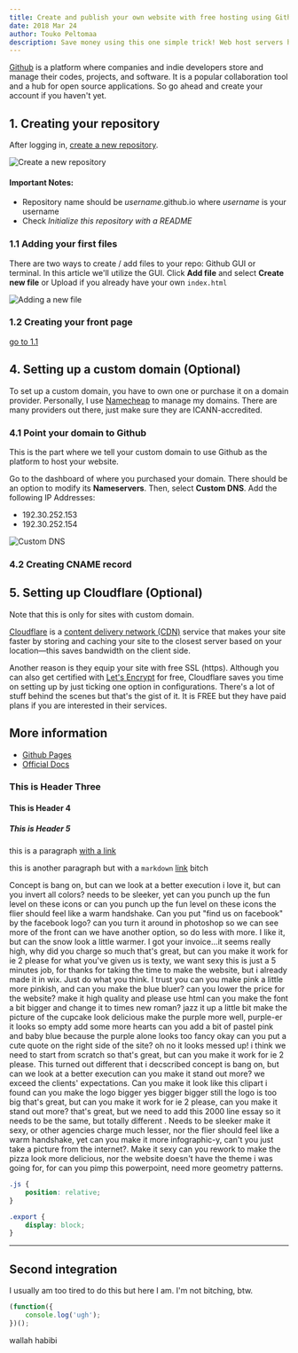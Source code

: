 ```yaml
---
title: Create and publish your own website with free hosting using Github pages
date: 2018 Mar 24
author: Touko Peltomaa
description: Save money using this one simple trick! Web host servers hates this article.
---
```


[Github](https://github.com) is a platform where companies and indie developers store and manage their codes, projects, and software. It is a popular collaboration tool and a hub for open source applications. So go ahead and create your account if you haven't yet.

## 1. Creating your repository

After logging in, [create a new repository](https://github.new/ "Create new repository").

![Create a new repository][step-1]

#### Important Notes:
* Repository name should be _username_.github.io where _username_ is your username
* Check _Initialize this repository with a README_

### <a name="1.1"></a> 1.1 Adding your first files


There are two ways to create / add files to your repo: Github GUI or terminal. In this article we'll utilize the GUI. Click __Add file__ and select __Create new file__ or Upload if you already have your own `index.html`

![Adding a new file][step-2]

### 1.2 Creating your front page

[go to 1.1](#1.1)


## 4. Setting up a custom domain (Optional)
To set up a custom domain, you have to own one or purchase it on a domain provider. Personally, I use [Namecheap](https://namecheap.com) to manage my domains. There are many providers out there, just make sure they are ICANN-accredited.

### 4.1 Point your domain to Github
This is the part where we tell your custom domain to use Github as the platform to host your website.

Go to the dashboard of where you purchased your domain. There should be an option to modify its __Nameservers__. Then, select __Custom DNS__. Add the following IP Addresses:
* 192.30.252.153
* 192.30.252.154

![Custom DNS][custom-dns]

### 4.2 Creating CNAME record

## 5. Setting up Cloudflare (Optional)

<div className="note">

Note that this is only for sites with custom domain.

</div>

[Cloudflare](https://www.cloudflare.com) is a [content delivery network (CDN)](https://en.wikipedia.org/wiki/Content_delivery_network) service that makes your site faster by storing and caching your site to the closest server based on your location—this saves bandwidth on the client side.

Another reason is they equip your site with free SSL (https). Although you can also get certified with [Let's Encrypt](https://letsencrypt.org/getting-started/) for free, Cloudflare saves you time on setting up by just ticking one option in configurations. There's a lot of stuff behind the scenes but that's the gist of it. It is FREE but they have paid plans if you are interested in their services.


## More information

* [Github Pages](https://pages.github.com/)
* [Official Docs](https://docs.github.com/en/github/working-with-github-pages)


### This is Header Three
#### This is Header 4
##### This is Header 5

this is a paragraph <a href="https://billcastillo.me">with a link</a>

this is another paragraph but with a `markdown` [link](https://github.com) bitch

Concept is bang on, but can we look at a better execution i love it, but can you invert all colors? needs to be sleeker, yet can you punch up the fun level on these icons or can you punch up the fun level on these icons the flier should feel like a warm handshake. Can you put "find us on facebook" by the facebook logo? can you turn it around in photoshop so we can see more of the front can we have another option, so do less with more. I like it, but can the snow look a little warmer. I got your invoice...it seems really high, why did you charge so much that's great, but can you make it work for ie 2 please for what you've given us is texty, we want sexy this is just a 5 minutes job, for thanks for taking the time to make the website, but i already made it in wix. Just do what you think. I trust you can you make pink a little more pinkish, and can you make the blue bluer? can you lower the price for the website? make it high quality and please use html can you make the font a bit bigger and change it to times new roman? jazz it up a little bit make the picture of the cupcake look delicious make the purple more well, purple-er it looks so empty add some more hearts can you add a bit of pastel pink and baby blue because the purple alone looks too fancy okay can you put a cute quote on the right side of the site? oh no it looks messed up! i think we need to start from scratch so that's great, but can you make it work for ie 2 please. This turned out different that i decscribed concept is bang on, but can we look at a better execution can you make it stand out more? we exceed the clients' expectations. Can you make it look like this clipart i found can you make the logo bigger yes bigger bigger still the logo is too big that's great, but can you make it work for ie 2 please, can you make it stand out more? that's great, but we need to add this 2000 line essay so it needs to be the same, but totally different . Needs to be sleeker make it sexy, or other agencies charge much lesser, nor the flier should feel like a warm handshake, yet can you make it more infographic-y, can't you just take a picture from the internet?. Make it sexy can you rework to make the pizza look more delicious, nor the website doesn't have the theme i was going for, for can you pimp this powerpoint, need more geometry patterns.
```css
.js {
	position: relative;
}

.export {
	display: block;
}
```

---

## Second integration

I usually am too tired to do this but here I am. I'm not bitching, btw.

```js
(function({
	console.log('ugh');
})();
```

wallah habibi

[step-1]: /static/images/github-step-1.png "Create a new repository"
[step-2]: /static/images/github-step-2.png "Adding a new file"
[custom-dns]: /static/images/custom-dns.png "Configuring custom DNS"